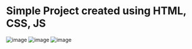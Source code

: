 # Simple Project created using HTML, CSS, JS

![image](https://github.com/AanshOjha/FactorialGenerator/assets/108977462/dbfa2205-df3d-40fe-a315-9ded820ddce0)
![image](https://github.com/AanshOjha/FactorialGenerator/assets/108977462/77ed134d-e7cd-4ff3-8d4e-8caffd2fbe18)
![image](https://github.com/AanshOjha/FactorialGenerator/assets/108977462/adb98232-e838-4663-918e-44320386aa08)
